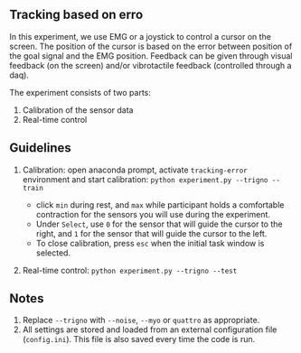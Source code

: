 ## Tracking based on erro
In this experiment, we use EMG or a joystick to control a cursor on the screen. The position of the cursor is based on the error between position of the goal signal and the EMG position. Feedback can be given through visual feedback (on the screen) and/or vibrotactile feedback (controlled through a daq).

The experiment consists of two parts:
1. Calibration of the sensor data
2. Real-time control

## Guidelines
1. Calibration: open anaconda prompt, activate `tracking-error` environment and start calibration: `python experiment.py --trigno --train`
    - click `min` during rest, and `max` while participant holds a comfortable contraction for the sensors you will use during the experiment.
    - Under `Select`, use `0` for the sensor that will guide the cursor to the right, and `1` for the sensor that will guide the cursor to the left.
    - To close calibration, press `esc` when the initial task window is selected.

2. Real-time control: `python experiment.py --trigno --test`


## Notes
1. Replace `--trigno` with `--noise`, `--myo` or `quattro` as appropriate.
2. All settings are stored and loaded from an external configuration file (``config.ini``). This file is also saved every time the code is run.